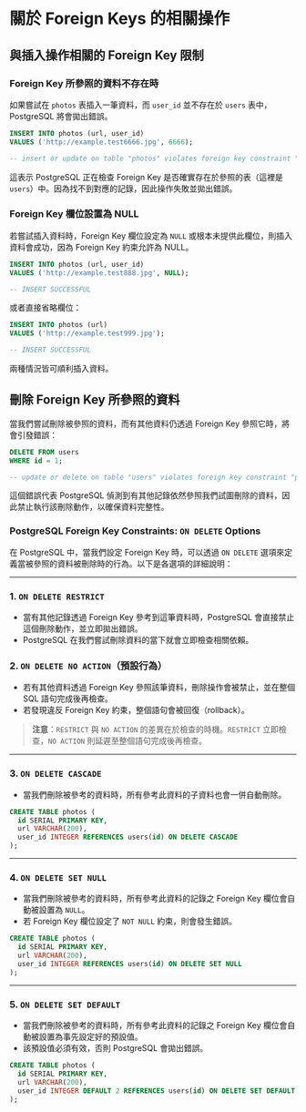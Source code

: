 # 關於 Foreign Keys 的相關操作 

## 與插入操作相關的 Foreign Key 限制

### Foreign Key 所參照的資料不存在時

如果嘗試在 `photos` 表插入一筆資料，而 `user_id` 並不存在於 `users` 表中，PostgreSQL 將會拋出錯誤。

```sql
INSERT INTO photos (url, user_id)
VALUES ('http://example.test6666.jpg', 6666);

-- insert or update on table "photos" violates foreign key constraint "photos_user_id_fkey"
```

這表示 PostgreSQL 正在檢查 Foreign Key 是否確實存在於參照的表（這裡是 `users`）中。因為找不到對應的記錄，因此操作失敗並拋出錯誤。

### Foreign Key 欄位設置為 NULL

若嘗試插入資料時，Foreign Key 欄位設定為 `NULL` 或根本未提供此欄位，則插入資料會成功，因為 Foreign Key 約束允許為 NULL。

```sql
INSERT INTO photos (url, user_id)
VALUES ('http://example.test888.jpg', NULL);

-- INSERT SUCCESSFUL
```

或者直接省略欄位：

```sql
INSERT INTO photos (url)
VALUES ('http://example.test999.jpg');

-- INSERT SUCCESSFUL
```

兩種情況皆可順利插入資料。

## 刪除 Foreign Key 所參照的資料

當我們嘗試刪除被參照的資料，而有其他資料仍透過 Foreign Key 參照它時，將會引發錯誤：

```sql
DELETE FROM users
WHERE id = 1;

-- update or delete on table "users" violates foreign key constraint "photos_user_id_fkey" on table "photos"
```

這個錯誤代表 PostgreSQL 偵測到有其他記錄依然參照我們試圖刪除的資料，因此禁止執行該刪除動作，以確保資料完整性。


### PostgreSQL Foreign Key Constraints: `ON DELETE` Options

在 PostgreSQL 中，當我們設定 Foreign Key 時，可以透過 `ON DELETE` 選項來定義當被參照的資料被刪除時的行為。以下是各選項的詳細說明：

---

### 1. `ON DELETE RESTRICT`

* 當有其他記錄透過 Foreign Key 參考到這筆資料時，PostgreSQL 會直接禁止這個刪除動作，並立即拋出錯誤。
* PostgreSQL 在我們嘗試刪除資料的當下就會立即檢查相關依賴。

### 2. `ON DELETE NO ACTION`（預設行為）

* 若有其他資料透過 Foreign Key 參照該筆資料，刪除操作會被禁止，並在整個 SQL 語句完成後再檢查。
* 若發現違反 Foreign Key 約束，整個語句會被回復（rollback）。

> **注意**：`RESTRICT` 與 `NO ACTION` 的差異在於檢查的時機。`RESTRICT` 立即檢查，`NO ACTION` 則延遲至整個語句完成後再檢查。

---

### 3. `ON DELETE CASCADE`

* 當我們刪除被參考的資料時，所有參考此資料的子資料也會一併自動刪除。

```sql
CREATE TABLE photos (
  id SERIAL PRIMARY KEY,
  url VARCHAR(200),
  user_id INTEGER REFERENCES users(id) ON DELETE CASCADE
);
```

---

### 4. `ON DELETE SET NULL`

* 當我們刪除被參考的資料時，所有參考此資料的記錄之 Foreign Key 欄位會自動被設置為 `NULL`。
* 若 Foreign Key 欄位設定了 `NOT NULL` 約束，則會發生錯誤。

```sql
CREATE TABLE photos (
  id SERIAL PRIMARY KEY,
  url VARCHAR(200),
  user_id INTEGER REFERENCES users(id) ON DELETE SET NULL
);
```

---

### 5. `ON DELETE SET DEFAULT`

* 當我們刪除被參考的資料時，所有參考此資料的記錄之 Foreign Key 欄位會自動被設置為事先設定好的預設值。
* 該預設值必須有效，否則 PostgreSQL 會拋出錯誤。

```sql
CREATE TABLE photos (
  id SERIAL PRIMARY KEY,
  url VARCHAR(200),
  user_id INTEGER DEFAULT 2 REFERENCES users(id) ON DELETE SET DEFAULT
);
```